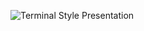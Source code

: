 ![Terminal Style Presentation](https://github.com/pepperjackdev/pepperjackdev/assets/98756989/3ab5aab9-2438-4eaf-8654-2dd1bba94ce0)
